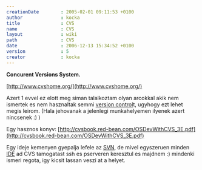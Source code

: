 ```yaml
---
creationDate        : 2005-02-01 09:11:53 +0100 
author              : kocka 
title               : CVS 
name                : CVS 
layout              : wiki 
path                : CVS 
date                : 2006-12-13 15:34:52 +0100 
version             : 5 
creator             : kocka 
---
```

__Concurent Versions System.__

[http://www.cvshome.org/](http://www.cvshome.org/)

Azert 1 evvel ez elott meg siman talalkoztam olyan arcokkal akik nem ismertek es nem hasznaltak semmi [version control](version%20control.html)t, ugyhogy ezt lehet megis leirom. (Hala jehovanak a jelenlegi munkahelyemen ilyenek azert nincsenek :) )

Egy hasznos konyv:
[http://cvsbook.red-bean.com/OSDevWithCVS_3E.pdf](http://cvsbook.red-bean.com/OSDevWithCVS_3E.pdf)

Egy ideje kemenyen gyepalja lefele az [SVN](svn.html), de mivel egyszeruen minden [IDE](IDE.html) ad CVS tamogatast ssh es pserveren keresztul es majdnem :) mindenki ismeri regota, igy kicsit lassan veszi at a helyet.


